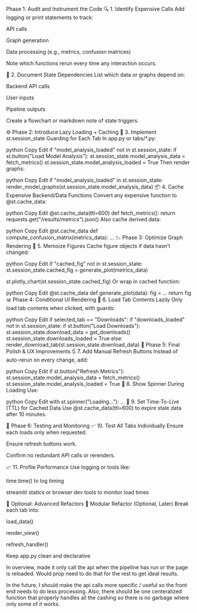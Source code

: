  Phase 1: Audit and Instrument the Code
🔍 1. Identify Expensive Calls
Add logging or print statements to track:

API calls

Graph generation

Data processing (e.g., metrics, confusion matrices)

Note which functions rerun every time any interaction occurs.

📝 2. Document State Dependencies
List which data or graphs depend on:

Backend API calls

User inputs

Pipeline outputs

Create a flowchart or markdown note of state triggers.

⚙️ Phase 2: Introduce Lazy Loading + Caching
💾 3. Implement st.session_state Guarding for Each Tab
In app.py or tabs/*.py:

python
Copy
Edit
if "model_analysis_loaded" not in st.session_state:
    if st.button("Load Model Analysis"):
        st.session_state.model_analysis_data = fetch_metrics()
        st.session_state.model_analysis_loaded = True
Then render graphs:

python
Copy
Edit
if "model_analysis_loaded" in st.session_state:
    render_model_graphs(st.session_state.model_analysis_data)
📦 4. Cache Expensive Backend/Data Functions
Convert any expensive function to @st.cache_data:

python
Copy
Edit
@st.cache_data(ttl=600)
def fetch_metrics():
    return requests.get("/results/metrics").json()
Also cache derived data:

python
Copy
Edit
@st.cache_data
def compute_confusion_matrix(metrics_data):
    ...
📉 Phase 3: Optimize Graph Rendering
🎨 5. Memoize Figures
Cache figure objects if data hasn’t changed:

python
Copy
Edit
if "cached_fig" not in st.session_state:
    st.session_state.cached_fig = generate_plot(metrics_data)

st.plotly_chart(st.session_state.cached_fig)
Or wrap in cached function:

python
Copy
Edit
@st.cache_data
def generate_plot(data):
    fig = ...
    return fig
📊 Phase 4: Conditional UI Rendering
🧩 6. Load Tab Contents Lazily
Only load tab contents when clicked, with guards:

python
Copy
Edit
if selected_tab == "Downloads":
    if "downloads_loaded" not in st.session_state:
        if st.button("Load Downloads"):
            st.session_state.download_data = get_downloads()
            st.session_state.downloads_loaded = True
    else:
        render_download_tab(st.session_state.download_data)
🧼 Phase 5: Final Polish & UX Improvements
🔃 7. Add Manual Refresh Buttons
Instead of auto-rerun on every change, add:

python
Copy
Edit
if st.button("Refresh Metrics"):
    st.session_state.model_analysis_data = fetch_metrics()
    st.session_state.model_analysis_loaded = True
🧠 8. Show Spinner During Loading
Use:

python
Copy
Edit
with st.spinner("Loading..."):
    ...
🚦 9. Set Time-To-Live (TTL) for Cached Data
Use @st.cache_data(ttl=600) to expire stale data after 10 minutes.

🧪 Phase 6: Testing and Monitoring
✅ 10. Test All Tabs Individually
Ensure each loads only when requested.

Ensure refresh buttons work.

Confirm no redundant API calls or rerenders.

📈 11. Profile Performance
Use logging or tools like:

time.time() to log timing

streamlit statics or browser dev tools to monitor load times

🧩 Optional: Advanced Refactors
🔧 Modular Refactor (Optional, Later)
Break each tab into:

load_data()

render_view()

refresh_handler()

Keep app.py clean and declarative


In overview, made it only call the api when the pipeline has run or the page is reloaded. Would prop need to do that for the rest to get ideal results. 

In the future, I should make the api calls more specific / useful so the front end needs to do less processing. Also, there should be one centeralized function that properly handles all the cashing so there is no garbage where only some of it works. 